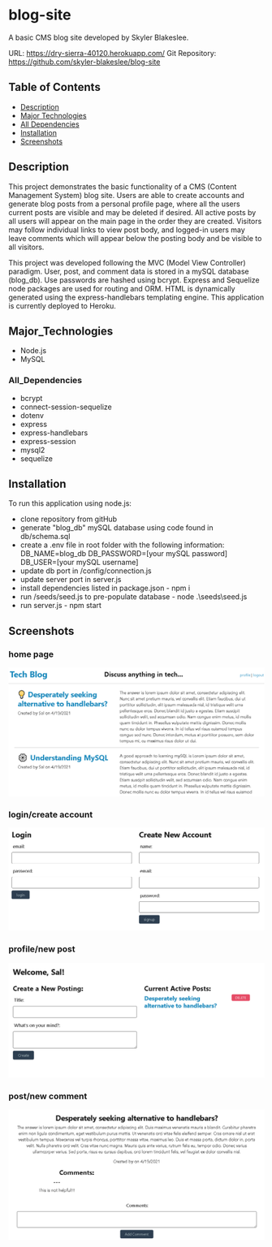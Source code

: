 # blog-site

A basic CMS blog site developed by Skyler Blakeslee.

URL: https://dry-sierra-40120.herokuapp.com/
Git Repository: https://github.com/skyler-blakeslee/blog-site

## Table of Contents
- [Description](#description)
- [Major Technologies](#major_technologies)
- [All Dependencies](#all_dependencies)
- [Installation](#installation)
- [Screenshots](#screenshots)


## Description

This project demonstrates the basic functionality of a CMS (Content Management System) blog site. Users are able to create accounts and generate blog posts from a personal profile page, where all the users current posts are visible and may be deleted if desired. All active posts by all users will appear on the main page in the order they are created. Visitors may follow individual links to view post body, and logged-in users may leave comments which will appear below the posting body and be visible to all visitors.

This project was developed following the MVC (Model View Controller) paradigm. User, post, and comment data is stored in a mySQL database  (blog_db). Use passwords are hashed using bcrypt. Express and Sequelize node packages are used for routing and ORM. HTML is dynamically generated using the express-handlebars templating engine. This application is currently deployed to Heroku.

## Major_Technologies

- Node.js
- MySQL

### All_Dependencies

- bcrypt
- connect-session-sequelize
- dotenv
- express
- express-handlebars
- express-session
- mysql2
- sequelize

## Installation

To run this application using node.js:

- clone repository from gitHub
- generate "blog_db" mySQL database using code found in db/schema.sql
- create a .env file in root folder with the following information:
    DB_NAME=blog_db
    DB_PASSWORD=[your mySQL password]
    DB_USER=[your mySQL username]
- update db port in /config/connection.js
- update server port in server.js
- install dependencies listed in package.json - npm i
- run /seeds/seed.js to pre-populate database - node .\seeds\seed.js
- run server.js - npm start

## Screenshots

### home page
![home page image](./images/blog-home.png)

### login/create account
![login image](./images/login-create-account.png)

### profile/new post
![profile image](./images/blog-profile.png)

### post/new comment
![post image](./images/blog-post.png)